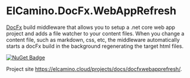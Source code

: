 # ElCamino.DocFx.WebAppRefresh
[DocFx](https://dotnet.github.io/docfx/index.html) build middleware that allows you to setup a .net core web app project and adds a file watcher to your content files. When you change a content file, such as markdown, css, etc, the middleware automatically starts a docFx build in the background regenerating the target html files.

[![NuGet Badge](https://img.shields.io/nuget/v/ElCamino.DocFx.WebAppRefresh)](https://www.nuget.org/packages/ElCamino.DocFx.WebAppRefresh/)

Project site https://elcamino.cloud/projects/docs/docfxwebapprefresh/.
